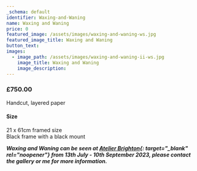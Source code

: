 ```yaml
---
_schema: default
identifier: Waxing-and-Waning
name: Waxing and Waning
price: 0
featured_image: /assets/images/waxing-and-waning-ws.jpg
featured_image_title: Waxing and Waning
button_text:
images:
  - image_path: /assets/images/waxing-and-waning-ii-ws.jpg
    image_title: Waxing and Waning
    image_description:
---
```

### **£750.00**

Handcut, layered paper

#### Size

21 x 61cm framed size<br>Black frame with a black mount

***Waxing and Waning can be seen at [Atelier Brighton](https://atelierbrighton.co.uk/){: target="_blank" rel="noopener"} from 13th July - 10th September 2023, please contact the gallery or me for more information.***
